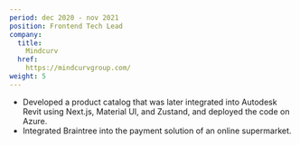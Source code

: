 ```yaml
---
period: dec 2020 - nov 2021
position: Frontend Tech Lead
company:
  title:
    Mindcurv
  href:
    https://mindcurvgroup.com/
weight: 5
---
```

- Developed a product catalog that was later integrated into Autodesk Revit using Next.js, Material UI, and Zustand, and deployed the code on Azure.
- Integrated Braintree into the payment solution of an online supermarket.


